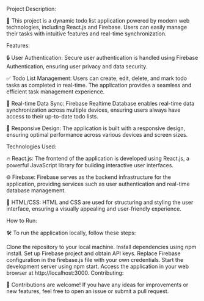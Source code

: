 
Project Description:

🚀 This project is a dynamic todo list application powered by modern web technologies, including React.js and Firebase. Users can easily manage their tasks with intuitive features and real-time synchronization.

Features:

🔒 User Authentication: Secure user authentication is handled using Firebase Authentication, ensuring user privacy and data security.

✅ Todo List Management: Users can create, edit, delete, and mark todo tasks as completed in real-time. The application provides a seamless and efficient task management experience.

🔄 Real-time Data Sync: Firebase Realtime Database enables real-time data synchronization across multiple devices, ensuring users always have access to their up-to-date todo lists.

📱 Responsive Design: The application is built with a responsive design, ensuring optimal performance across various devices and screen sizes.

Technologies Used:

🔥 React.js: The frontend of the application is developed using React.js, a powerful JavaScript library for building interactive user interfaces.

🌐 Firebase: Firebase serves as the backend infrastructure for the application, providing services such as user authentication and real-time database management.

🎨 HTML/CSS: HTML and CSS are used for structuring and styling the user interface, ensuring a visually appealing and user-friendly experience.

How to Run:

🛠️ To run the application locally, follow these steps:

Clone the repository to your local machine.
Install dependencies using npm install.
Set up Firebase project and obtain API keys.
Replace Firebase configuration in the firebase.js file with your own credentials.
Start the development server using npm start.
Access the application in your web browser at http://localhost:3000.
Contributing:

🤝 Contributions are welcome! If you have any ideas for improvements or new features, feel free to open an issue or submit a pull request.
